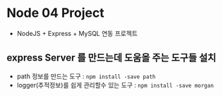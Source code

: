 # Node 04 Project

- NodeJS + Express + MySQL 연동 프로젝트

## express Server 를 만드는데 도움을 주는 도구들 설치

- path 정보를 만드는 도구 : `npm install -save path`
- logger(추적정보)를 쉽게 관리할수 있는 도구 : `npm install -save morgan`
